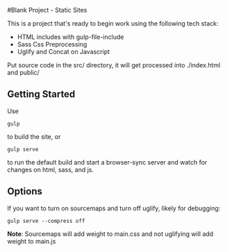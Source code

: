 #Blank Project - Static Sites

This is a project that's ready to begin work using the following tech stack:

* HTML includes with gulp-file-include
* Sass Css Preprocessing
* Uglify and Concat on Javascript

Put source code in the src/ directory, it will get processed into ./index.html and public/

## Getting Started

Use 

    gulp

to build the site, or 

    gulp serve

to run the default build and start a browser-sync server and watch for changes on html, sass, and js.

## Options

If you want to turn on sourcemaps and turn off uglify, likely for debugging:

    gulp serve --compress off

**Note**: Sourcemaps will add weight to main.css and not uglifying will add weight to main.js
